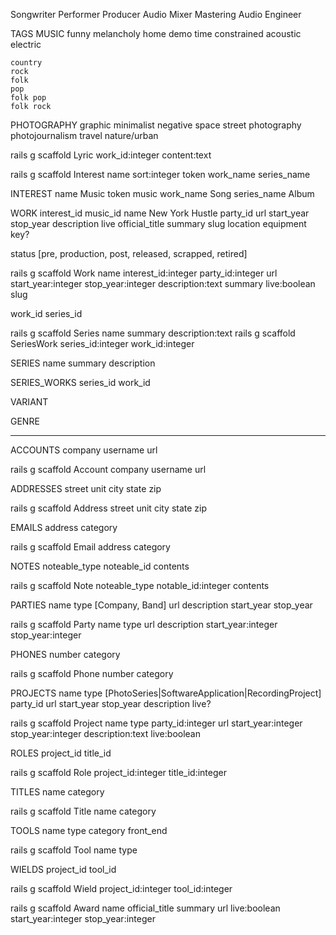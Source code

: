 Songwriter
Performer
Producer
Audio Mixer
Mastering
Audio Engineer


TAGS
  MUSIC
    funny
    melancholy
    home demo
    time constrained
    acoustic
    electric

    country
    rock
    folk
    pop
    folk pop
    folk rock


  PHOTOGRAPHY
    graphic
    minimalist
    negative space
    street photography
    photojournalism
    travel
    nature/urban
    

rails g scaffold Lyric work_id:integer content:text

rails g scaffold Interest name sort:integer token work_name series_name


INTEREST
  name         Music
  token        music
  work_name    Song
  series_name  Album


WORK
  interest_id music_id
  name        New York Hustle
  party_id
  url
  start_year
  stop_year
  description
  live
  official_title
  summary
  slug
  location
  equipment
  key?

  status [pre, production, post, released, scrapped, retired]

rails g scaffold Work name interest_id:integer party_id:integer url start_year:integer stop_year:integer description:text summary live:boolean slug


work_id
series_id


rails g scaffold Series name summary description:text
rails g scaffold SeriesWork series_id:integer work_id:integer

SERIES
  name
  summary
  description

SERIES_WORKS
  series_id
  work_id




VARIANT

GENRE

  

---

ACCOUNTS
  company
  username
  url

rails g scaffold Account company username url


ADDRESSES
  street
  unit
  city
  state
  zip

rails g scaffold Address street unit city state zip

EMAILS
  address
  category

rails g scaffold Email address category

NOTES
  noteable_type
  noteable_id
  contents

rails g scaffold Note noteable_type notable_id:integer contents


PARTIES
  name
  type [Company, Band]
  url
  description
  start_year
  stop_year

rails g scaffold Party name type url description start_year:integer stop_year:integer

PHONES
  number
  category

rails g scaffold Phone number category


PROJECTS
  name
  type [PhotoSeries|SoftwareApplication|RecordingProject]
  party_id
  url
  start_year
  stop_year
  description
  live?

rails g scaffold Project name type party_id:integer url start_year:integer stop_year:integer description:text live:boolean


ROLES
  project_id
  title_id

rails g scaffold Role project_id:integer title_id:integer

TITLES
  name
  category

rails g scaffold Title name category

TOOLS
  name
  type
  category
  front_end

rails g scaffold Tool name type



WIELDS
  project_id
  tool_id

rails g scaffold Wield project_id:integer tool_id:integer

rails g scaffold Award name official_title summary url live:boolean start_year:integer stop_year:integer

